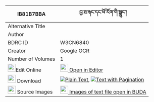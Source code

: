 |IB81B7BBA|བྱ་ཐ་རྐང་དང་ཕོ་རོག་གི་སྒྲུང་། 
| --- | --- 
|Alternative Title |
|Author | 
|BDRC ID | W3CN6840
|Creator | Google OCR
|Number of Volumes| 1
|<img width="25" src="https://img.icons8.com/color/25/000000/edit-property.png">Edit Online| [<img width="25" src="https://avatars.githubusercontent.com/u/45091458?s=200&v=4"> Open in Editor](http://editor.openpecha.org/IB81B7BBA)
|<img width="25" src="https://img.icons8.com/fluent/48/000000/download-2.png"/>  Download | [![](https://img.icons8.com/color/20/000000/txt.png)Plain Text](https://github.com/Openpecha/IB81B7BBA/releases/download/v1/ja_ta_kang_dang_porok_gi_drung_plain_IB81B7BBA.zip), [![](https://img.icons8.com/color/20/000000/txt.png)Text with Pagination](https://github.com/Openpecha/IB81B7BBA/releases/download/v1/ja_ta_kang_dang_porok_gi_drung_pages_IB81B7BBA.zip)
|<img width="25" src="https://img.icons8.com/plasticine/100/000000/pictures-folder.png"/>  Source Images | [<img width="25" src="https://library.bdrc.io/icons/BUDA-small.svg"> Images of text file open in BUDA](https://library.bdrc.io/show/bdr:W3CN6840)